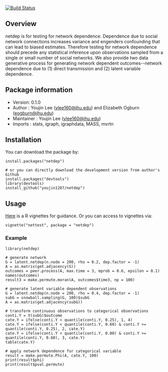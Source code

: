 [![Build Status](https://travis-ci.org/youjin1207/netdep.svg?branch=master)](https://travis-ci.org/youjin1207/netdep)

## Overview

netdep is for testing for network dependence. Dependence due to social network connections increases variance and engenders confounding that can lead to biased estimates. Therefore testing for network dependence should precede any statistical inference upon observations sampled from a single or small number of social networks.
We also provide two data generative process for generating network dependent outcomes--network dependence due to (1) direct transmission and (2) latent variable dependence.

## Package information

- Version: 0.1.0
- Author : Youjin Lee (<ylee160@jhu.edu>) and Elizabeth Ogburn (<eogburn@jhu.edu>)
- Maintainer : Youjin Lee (<ylee160@jhu.edu>)
- Imports : stats, igraph, igraphdata, MASS, mvrtn

## Installation

You can download the package by:

```
install.packages("netdep")

# or you can directly download the development version from author's Github 
install.packages("devtools")
library(devtools)
install_github("youjin1207/netdep")
```


## Usage

[Here](https://github.com/youjin1207/netdep/blob/master/vignettes/nettest.Rmd) is a R vignettes for guidance. Or you can access to vignettes via:

```
vignette("nettest", package = "netdep")
```

### Example

```
library(netdep)

# generate network
G = latent.netdep(n.node = 200, rho = 0.2, dep.factor = -1)
A = as.matrix(get.adjacency(G))
outcomes = peer.process(A, max.time = 3, mprob = 0.6, epsilon = 0.1)
names(outcomes)
result3 = make.permute.moran(A, outcomes$time3, np = 100)
```

```
# generate latent variable dependent observations
G = latent.netdep(n.node = 200, rho = 0.4, dep.factor = -1)
subG = snowball.sampling(G, 100)$subG
A = as.matrix(get.adjacency(subG))

# transform continuous observations to categorical observations
conti.Y = V(subG)$outcome 
cate.Y = ifelse(conti.Y < quantile(conti.Y, 0.25), 1, 4)
cate.Y = ifelse(conti.Y < quantile(conti.Y, 0.60) & conti.Y >= quantile(conti.Y, 0.25), 2, cate.Y)
cate.Y = ifelse(conti.Y < quantile(conti.Y, 0.80) & conti.Y >= quantile(conti.Y, 0.60), 3, cate.Y)
table(cate.Y)

# apply network dependence for categorical variable
result = make.permute.Phi(A, cate.Y, 100)
print(result$phi)
print(result$pval.permute)
```
